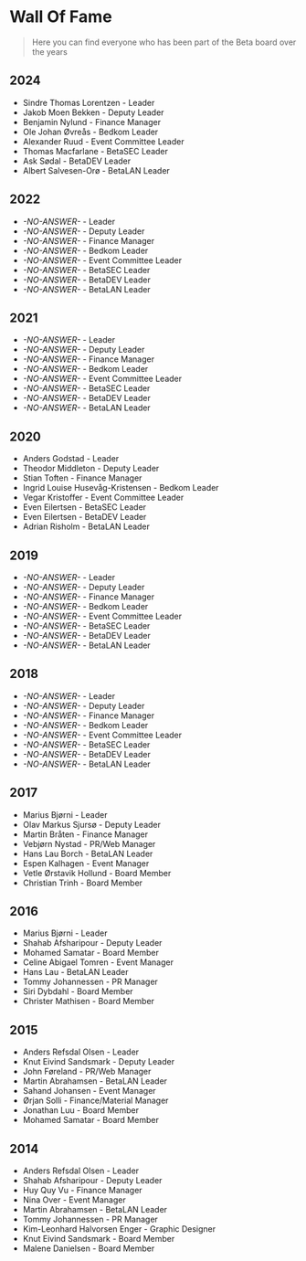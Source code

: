 # Wall Of Fame
> Here you can find everyone who has been part of the Beta board over the years
## 2024
* Sindre Thomas Lorentzen - Leader
* Jakob Moen Bekken - Deputy Leader
* Benjamin Nylund - Finance Manager
* Ole Johan Øvreås - Bedkom Leader
* Alexander Ruud - Event Committee Leader
* Thomas Macfarlane - BetaSEC Leader
* Ask Sødal - BetaDEV Leader
* Albert Salvesen-Orø - BetaLAN Leader

## 2022
* *-NO-ANSWER-* - Leader
* *-NO-ANSWER-* - Deputy Leader
* *-NO-ANSWER-* - Finance Manager
* *-NO-ANSWER-* - Bedkom Leader
* *-NO-ANSWER-* - Event Committee Leader
* *-NO-ANSWER-* - BetaSEC Leader
* *-NO-ANSWER-* - BetaDEV Leader
* *-NO-ANSWER-* - BetaLAN Leader

## 2021
* *-NO-ANSWER-* - Leader
* *-NO-ANSWER-* - Deputy Leader
* *-NO-ANSWER-* - Finance Manager
* *-NO-ANSWER-* - Bedkom Leader
* *-NO-ANSWER-* - Event Committee Leader
* *-NO-ANSWER-* - BetaSEC Leader
* *-NO-ANSWER-* - BetaDEV Leader
* *-NO-ANSWER-* - BetaLAN Leader

## 2020
* Anders Godstad - Leader
* Theodor Middleton - Deputy Leader
* Stian Toften - Finance Manager
* Ingrid Louise Husevåg-Kristensen - Bedkom Leader
* Vegar Kristoffer - Event Committee Leader
* Even Eilertsen - BetaSEC Leader
* Even Eilertsen - BetaDEV Leader
* Adrian Risholm - BetaLAN Leader

## 2019
* *-NO-ANSWER-* - Leader
* *-NO-ANSWER-* - Deputy Leader
* *-NO-ANSWER-* - Finance Manager
* *-NO-ANSWER-* - Bedkom Leader
* *-NO-ANSWER-* - Event Committee Leader
* *-NO-ANSWER-* - BetaSEC Leader
* *-NO-ANSWER-* - BetaDEV Leader
* *-NO-ANSWER-* - BetaLAN Leader

## 2018
* *-NO-ANSWER-* - Leader
* *-NO-ANSWER-* - Deputy Leader
* *-NO-ANSWER-* - Finance Manager
* *-NO-ANSWER-* - Bedkom Leader
* *-NO-ANSWER-* - Event Committee Leader
* *-NO-ANSWER-* - BetaSEC Leader
* *-NO-ANSWER-* - BetaDEV Leader
* *-NO-ANSWER-* - BetaLAN Leader

## 2017
* Marius Bjørni - Leader
* Olav Markus Sjursø - Deputy Leader
* Martin Bråten - Finance Manager
* Vebjørn Nystad - PR/Web Manager
* Hans Lau Borch - BetaLAN Leader
* Espen Kalhagen - Event Manager
* Vetle Ørstavik Hollund - Board Member
* Christian Trinh - Board Member

## 2016
* Marius Bjørni - Leader
* Shahab Afsharipour - Deputy Leader
* Mohamed Samatar - Board Member
* Celine Abigael Tomren - Event Manager
* Hans Lau - BetaLAN Leader
* Tommy Johannessen - PR Manager
* Siri Dybdahl - Board Member
* Christer Mathisen - Board Member

## 2015
* Anders Refsdal Olsen - Leader
* Knut Eivind Sandsmark - Deputy Leader
* John Føreland - PR/Web Manager
* Martin Abrahamsen - BetaLAN Leader
* Sahand Johansen - Event Manager
* Ørjan Solli - Finance/Material Manager
* Jonathan Luu - Board Member
* Mohamed Samatar - Board Member

## 2014
* Anders Refsdal Olsen - Leader
* Shahab Afsharipour - Deputy Leader
* Huy Quy Vu - Finance Manager
* Nina Over - Event Manager
* Martin Abrahamsen - BetaLAN Leader
* Tommy Johannessen - PR Manager
* Kim-Leonhard Halvorsen Enger - Graphic Designer
* Knut Eivind Sandsmark - Board Member
* Malene Danielsen - Board Member
